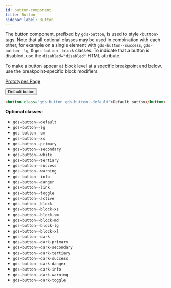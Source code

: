 ```yaml
---
id: button-component
title: Button
sidebar_label: Button
---
```


The button component, prefixed by `gds-button`, is used to style `<button>` tags. Note that all optional classes may be used in combination with each other, for example on a single element with `gds-button--success`, `gds-button--lg`, & `gds-button--block` classes. To indicate that a button is disabled, use the `disabled="disabled"` HTML attribute.

To make a button appear at block level at a specific breakpoint and below, use the breakpoint-specific block modifiers.

<p style="margin-bottom: 0.8em">
    <a href="https://ds.gumgum.com/stable/index.html#gds-button" target="_blank">Prototypes Page</a>
</p>

<button class="gds-button gds-button--default">Default button</button>

```html
<button class="gds-button gds-button--default">Default button</button>
```

__Optional classes:__

- `gds-button--default`
- `gds-button--lg`
- `gds-button--sm`
- `gds-button--xs`
- `gds-button--primary`
- `gds-button--secondary`
- `gds-button--white`
- `gds-button--tertiary`
- `gds-button--success`
- `gds-button--warning`
- `gds-button--info`
- `gds-button--danger`
- `gds-button--link`
- `gds-button--toggle`
- `gds-button--active`
- `gds-button--block`
- `gds-button--block-xs`
- `gds-button--block-sm`
- `gds-button--block-md`
- `gds-button--block-lg`
- `gds-button--block-xl`
- `gds-button--dark`
- `gds-button--dark-primary`
- `gds-button--dark-secondary`
- `gds-button--dark-tertiary`
- `gds-button--dark-success`
- `gds-button--dark-danger`
- `gds-button--dark-info`
- `gds-button--dark-warning`
- `gds-button--dark-toggle`

